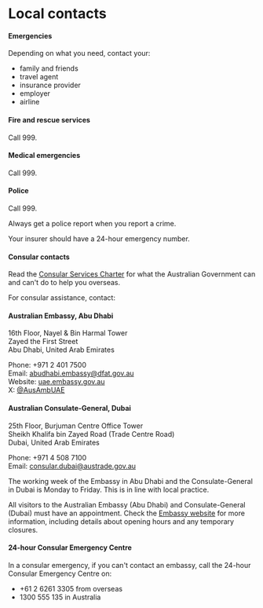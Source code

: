 # Local contacts

#### Emergencies

Depending on what you need, contact your:

* family and friends
* travel agent
* insurance provider
* employer
* airline

#### Fire and rescue services

Call 999.

#### Medical emergencies

Call 999.

#### Police

Call 999.

Always get a police report when you report a crime.

Your insurer should have a 24-hour emergency number.

#### Consular contacts

Read the [Consular Services Charter](/consular-services/consular-services-charter "Consular Services Charter") for what the Australian Government can and can't do to help you overseas.

For consular assistance, contact:

#### Australian Embassy, Abu Dhabi

16th Floor, Nayel & Bin Harmal Tower  
Zayed the First Street  
Abu Dhabi, United Arab Emirates  
  
Phone: +971 2 401 7500  
Email: [abudhabi.embassy@dfat.gov.au](mailto:abudhabi.embassy@dfat.gov.au)  
Website: [uae.embassy.gov.au](http://www.uae.embassy.gov.au/)  
X: [@AusAmbUAE](https://twitter.com/AusAmbUAE)

#### Australian Consulate-General, Dubai

25th Floor, Burjuman Centre Office Tower  
Sheikh Khalifa bin Zayed Road (Trade Centre Road)  
Dubai, United Arab Emirates  
  
Phone: +971 4 508 7100  
Email: [consular.dubai@austrade.gov.au](mailto:consular.dubai@austrade.gov.au)

The working week of the Embassy in Abu Dhabi and the Consulate-General in Dubai is Monday to Friday. This is in line with local practice.

All visitors to the Australian Embassy (Abu Dhabi) and Consulate-General (Dubai) must have an appointment. Check the [Embassy website](https://uae.embassy.gov.au/) for more information, including details about opening hours and any temporary closures.

#### 24-hour Consular Emergency Centre

In a consular emergency, if you can't contact an embassy, call the 24-hour Consular Emergency Centre on:

* +61 2 6261 3305 from overseas
* 1300 555 135 in Australia